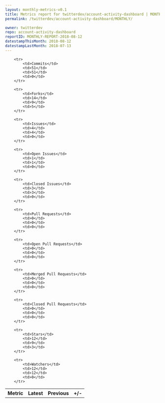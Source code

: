 ```yaml
---
layout: monthly-metrics-v0.1
title: Metrics report for twitterdev/account-activity-dashboard | MONTHLY-REPORT-2018-08-12 | 2018-08-12
permalink: /twitterdev/account-activity-dashboard/MONTHLY/

owner: twitterdev
repo: account-activity-dashboard
reportID: MONTHLY-REPORT-2018-08-12
datestampThisMonth: 2018-08-12
datestampLastMonth: 2018-07-13
---
```



<table style="width: 100%;">
    <tr>
        <th>Metric</th>
        <th>Latest</th>
        <th>Previous</th>
        <th>+/-</th>
    </tr>

        <tr>
            <td>Commits</td>
            <td>51</td>
            <td>51</td>
            <td>0</td>
        </tr>
        
        <tr>
            <td>Forks</td>
            <td>14</td>
            <td>9</td>
            <td>5</td>
        </tr>
        
        <tr>
            <td>Issues</td>
            <td>4</td>
            <td>4</td>
            <td>0</td>
        </tr>
        
        <tr>
            <td>Open Issues</td>
            <td>1</td>
            <td>1</td>
            <td>0</td>
        </tr>
        
        <tr>
            <td>Closed Issues</td>
            <td>3</td>
            <td>3</td>
            <td>0</td>
        </tr>
        
        <tr>
            <td>Pull Requests</td>
            <td>0</td>
            <td>0</td>
            <td>0</td>
        </tr>
        
        <tr>
            <td>Open Pull Requests</td>
            <td>0</td>
            <td>0</td>
            <td>0</td>
        </tr>
        
        <tr>
            <td>Merged Pull Requests</td>
            <td>0</td>
            <td>0</td>
            <td>0</td>
        </tr>
        
        <tr>
            <td>Closed Pull Requests</td>
            <td>0</td>
            <td>0</td>
            <td>0</td>
        </tr>
        
        <tr>
            <td>Stars</td>
            <td>12</td>
            <td>9</td>
            <td>3</td>
        </tr>
        
        <tr>
            <td>Watchers</td>
            <td>12</td>
            <td>12</td>
            <td>0</td>
        </tr>
        
</table>
